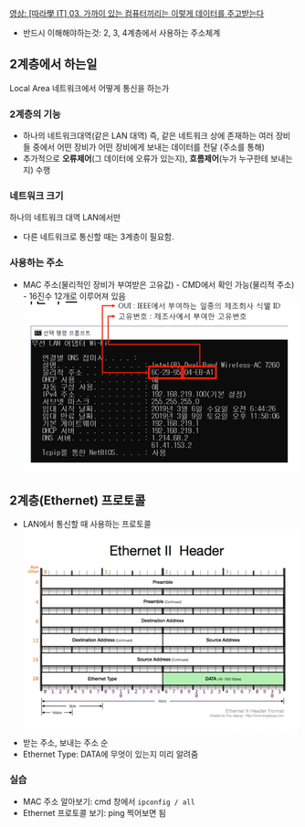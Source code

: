[영상: [따라學 IT] 03. 가까이 있는 컴퓨터끼리는 이렇게 데이터를 주고받는다](https://youtu.be/HkiOygWMARs?si=YnFhfP8AtNrj0xij)

- 반드시 이해해야하는것: 2, 3, 4계층에서 사용하는 주소체계

## 2계층에서 하는일

Local Area 네트워크에서 어떻게 통신을 하는가

### 2계층의 기능

- 하나의 네트워크대역(같은 LAN 대역) 즉, 같은 네트워크 상에 존재하는 여러 장비들 중에서 어떤 장비가 어떤 장비에게 보내는 데이터를 전달 (주소를 통해)
- 추가적으로 **오류제어**(그 데이터에 오류가 있는지), **흐름제어**(누가 누구한테 보내는지) 수행

### 네트워크 크기

하나의 네트워크 대역 LAN에서만

- 다른 네트워크로 통신할 때는 3계층이 필요함.

### 사용하는 주소

- MAC 주소(물리적인 장비가 부여받은 고유값) - CMD에서 확인 가능(물리적 주소) - 16진수 12개로 이루어져 있음
  ![image](../assets/김연빈/image1.png)

## 2계층(Ethernet) 프로토콜

- LAN에서 통신할 때 사용하는 프로토콜
  ![image](../assets/김연빈/image2.png)
- 받는 주소, 보내는 주소 순
- Ethernet Type: DATA에 무엇이 있는지 미리 알려줌

### 실습

- MAC 주소 알아보기: cmd 창에서 `ipconfig / all`
- Ethernet 프로토콜 보기: ping 찍어보면 됨
